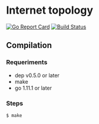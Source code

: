 # Internet topology

[![Go Report
Card](https://goreportcard.com/badge/github.com/lucasdc6/internet-topology)](https://goreportcard.com/report/github.com/lucasdc6/internet-topology)
[![Build
Status](https://travis-ci.org/lucasdc6/internet-topology.svg?branch=master)](https://travis-ci.org/lucasdc6/internet-topology)

## Compilation

### Requeriments

- dep v0.5.0 or later
- make
- go 1.11.1 or later

### Steps

```bash
$ make
```